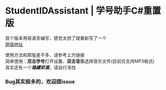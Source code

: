 # StudentIDAssistant | 学号助手C#重置版

首个版本用易语言编写，感觉太捞了就重新写了一个  
[原版地址](http://https://jsun969.cn/?p=21 "原版地址") 

使用方法和原版差不多，请参考上方链接  
简单使用：**双击学号**打开设置，**双击音乐**选择音乐文件(目前仅支持MP3格式)  
其实还有一个***隐藏彩蛋***，请自行寻找

### Bug其实挺多的，欢迎提issue
